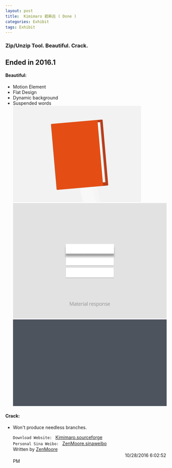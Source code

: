 ```yaml
---
layout: post
title:  Kimimaro 君麻吕 ( Done )
categories: Exhibit
tags: Exhibit
---
```


### Zip/Unzip Tool. Beautiful. Crack.
## Ended in 2016.1
#### Beautiful:
* Motion Element
* Flat Design
* Dynamic background
* Suspended words<br>
![](https://github.com/ZenMoore/Kimimaro/raw/master/image/back1.GIF)
![](https://github.com/ZenMoore/Kimimaro/raw/master/image/back3.gif)
![](https://github.com/ZenMoore/Kimimaro/raw/master/image/back5.gif)

#### Crack: 
* Won't produce needless branches.<br>

  `Download Website: ` [Kimimaro.sourceforge](http://www.kimimaro.sourceforge.net "悬停显示")<br>
  `Personal Sina Weibo: ` [ZenMoore.sinaweibo](http://weibo.com/JavcMak "悬停显示")
 　　　　　　　　　　　　　　　　　　　　　　　　Written by [ZenMoore](https://github.com/ZenMoore "Github")<br>
　　　　　　　　　　　　　　　　　　　　　　　　　10/28/2016 6:02:52 PM 
